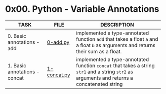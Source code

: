 # 0x00. Python - Variable Annotations

| TASK                          | FILE                         | DESCRIPTION                                                                                                                                  |
| ----------------------------- | ---------------------------- | -------------------------------------------------------------------------------------------------------------------------------------------- |
| 0. Basic annotations - add    | [0-add.py](./0-add.py)       | implemented a type-annotated function `add` that takes a float `a` and a float `b` as arguments and returns their sum as a float.            |
| 1. Basic annotations - concat | [1-concat.py](./1-concat.py) | implemented a type-annotated function `concat` that takes a string `str1` and a string `str2` as arguments and returns a concatenated string |
